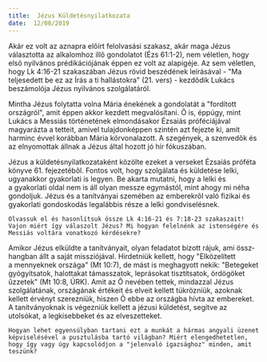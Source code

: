 ```yaml
---
title:  Jézus Küldetésnyilatkozata
date:  12/08/2019
---
```


Akár ez volt az aznapra elõírt felolvasási szakasz, akár maga Jézus választotta az alkalomhoz illõ gondolatot (Ézs 61:1-2), nem véletlen, hogy elsõ nyilvános prédikációjának éppen ez volt az alapigéje. Az sem véletlen, hogy Lk 4:16-21 szakaszában Jézus rövid beszédének leírásával - "Ma teljesedett be ez az Írás a ti hallástokra" (21. vers) - kezdõdik Lukács beszámolója Jézus nyilvános szolgálatáról.

Mintha Jézus folytatta volna Mária énekének a gondolatát a "fordított országról", amit éppen akkor kezdett megvalósítani. Õ is, éppúgy, mint Lukács a Messiás történetének elmondásakor Ézsaiás próféciájával magyarázta a tetteit, amivel tulajdonképpen szintén azt fejezte ki, amit harminc évvel korábban Mária körvonalazott. A szegények, a szenvedõk és az elnyomottak állnak a Jézus által hozott jó hír fókuszában.

Jézus a küldetésnyilatkozataként közölte ezeket a verseket Ézsaiás próféta könyve 61. fejezetébõl. Fontos volt, hogy szolgálata és küldetése lelki, ugyanakkor gyakorlati is legyen. Be akarta mutatni, hogy a lelki és a gyakorlati oldal nem is áll olyan messze egymástól, mint ahogy mi néha gondoljuk. Jézus és a tanítványai szemében az emberekrõl való fizikai és gyakorlati gondoskodás legalábbis része a lelki gondviselésnek.

`Olvassuk el és hasonlítsuk össze Lk 4:16-21 és 7:18-23 szakaszait! Vajon miért így válaszolt Jézus? Mi hogyan felelnénk az istenségére és Messiás voltára vonatkozó kérdésekre?`

Amikor Jézus elküldte a tanítványait, olyan feladatot bízott rájuk, ami össz­hangban állt a saját missziójával. Hirdetniük kellett, hogy "Elközelített a mennyeknek országa" (Mt 10:7), de mást is meghagyott nekik: "Betegeket gyógyítsatok, halottakat támasszatok, leprásokat tisztítsatok, ördögöket ûzzetek" (Mt 10:8, ÚRK). Amit az Õ nevében tettek, mindazzal Jézus szolgálatának, országának értékeit és elveit kellett tükrözniük, azoknak kellett érvényt szerezniük, hiszen Õ ebbe az országba hívta az embereket. A tanítványoknak is végezniük kellett a jézusi küldetést, segítve az utolsókat, a legkisebbeket és az elveszetteket.

`Hogyan lehet egyensúlyban tartani ezt a munkát a hármas angyali üzenet képviselésével a pusztulásba tartó világban? Miért elengedhetetlen, hogy így vagy úgy kapcsolódjon a "jelenvaló igazsághoz" minden, amit teszünk?`